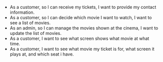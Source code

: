 - As a customer, so I can receive my tickets, I want to provide my contact information.
- As a customer, so I can decide which movie I want to watch, I want to see a list of movies.
- As an admin, so I can manage the movies shown at the cinema, I want to update the list of movies.
- As a customer, I want to see what screen shows what movie at what time.
- As a customer, I want to see what movie my ticket is for, what screen it plays at, and which seat i have.
